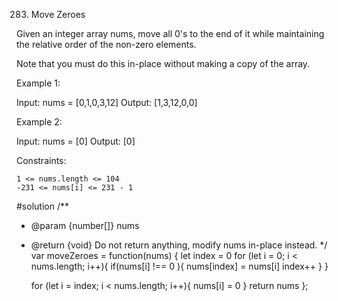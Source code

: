 283. Move Zeroes

Given an integer array nums, move all 0's to the end of it while maintaining the relative order of the non-zero elements.

Note that you must do this in-place without making a copy of the array.

 

Example 1:

Input: nums = [0,1,0,3,12]
Output: [1,3,12,0,0]

Example 2:

Input: nums = [0]
Output: [0]

 

Constraints:

    1 <= nums.length <= 104
    -231 <= nums[i] <= 231 - 1

#solution
/**
 * @param {number[]} nums
 * @return {void} Do not return anything, modify nums in-place instead.
 */
var moveZeroes = function(nums) {
    let index = 0
    for (let i = 0; i < nums.length; i++){
        if(nums[i] !== 0 ){
            nums[index] = nums[i]
            index++
        }
    }

    for (let i = index; i < nums.length; i++){
        nums[i] = 0
    }
    return nums
};

